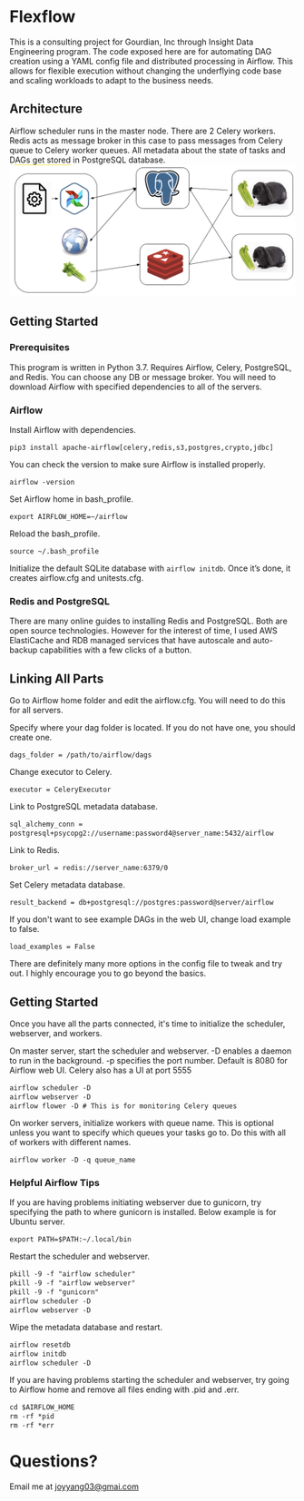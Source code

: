 # Flexflow

This is a consulting project for Gourdian, Inc through Insight Data Engineering program. The code exposed here are for automating DAG creation using a YAML config file and distributed processing in Airflow. This allows for flexible execution without changing the underflying code base and scaling workloads to adapt to the business needs.

## Architecture
Airflow scheduler runs in the master node. There are 2 Celery workers. Redis acts as message broker in this case to pass messages from Celery queue to Celery worker queues. All metadata about the state of tasks and DAGs get stored in PostgreSQL database.
![architecture](images/architecture.png)

## Getting Started

### Prerequisites

This program is written in Python 3.7. Requires Airflow, Celery, PostgreSQL, and Redis. You can choose any DB or message broker. You will need to download Airflow with specified dependencies to all of the servers.

### Airflow

Install Airflow with dependencies.

```
pip3 install apache-airflow[celery,redis,s3,postgres,crypto,jdbc]
```
You can check the version to make sure Airflow is installed properly.
```
airflow -version
```
Set Airflow home in bash_profile.
```
export AIRFLOW_HOME=~/airflow
```
Reload the bash_profile.
```
source ~/.bash_profile
```
Initialize the default SQLite database with ```airflow initdb```. Once it’s done, it creates airflow.cfg and unitests.cfg.

### Redis and PostgreSQL
There are many online guides to installing Redis and PostgreSQL. Both are open source technologies. However for the interest of time, I used AWS ElastiCache and RDB managed services that have autoscale and auto-backup capabilities with a few clicks of a button.

## Linking All Parts

Go to Airflow home folder and edit the airflow.cfg. You will need to do this for all servers.

Specify where your dag folder is located. If you do not have one, you should create one.
```
dags_folder = /path/to/airflow/dags
```
Change executor to Celery.
```
executor = CeleryExecutor
```
Link to PostgreSQL metadata database.
```
sql_alchemy_conn = postgresql+psycopg2://username:password4@server_name:5432/airflow
```
Link to Redis.
```
broker_url = redis://server_name:6379/0
```
Set Celery metadata database.
```
result_backend = db+postgresql://postgres:password@server/airflow
```
If you don't want to see example DAGs in the web UI, change load example to false.
```
load_examples = False
```
There are definitely many more options in the config file to tweak and try out. I highly encourage you to go beyond the basics.

## Getting Started

Once you have all the parts connected, it's time to initialize the scheduler, webserver, and workers.

On master server, start the scheduler and webserver. -D enables a daemon to run in the background. -p specifies the port number. Default is 8080 for Airflow web UI. Celery also has a UI at port 5555
```
airflow scheduler -D
airflow webserver -D
airflow flower -D # This is for monitoring Celery queues 
```
On worker servers, initialize workers with queue name. This is optional unless you want to specify which queues your tasks go to. Do this with all of workers with different names.
```
airflow worker -D -q queue_name
```
### Helpful Airflow Tips
If you are having problems initiating webserver due to gunicorn, try specifying the path to where gunicorn is installed. Below example is for Ubuntu server.
```
export PATH=$PATH:~/.local/bin
```
Restart the scheduler and webserver.
```
pkill -9 -f "airflow scheduler"
pkill -9 -f "airflow webserver"
pkill -9 -f "gunicorn"
airflow scheduler -D
airflow webserver -D
```
Wipe the metadata database and restart.
```
airflow resetdb
airflow initdb
airflow scheduler -D
```
If you are having problems starting the scheduler and webserver, try going to Airflow home and remove all files ending with .pid and .err.
```
cd $AIRFLOW_HOME
rm -rf *pid
rm -rf *err
```

# Questions?
Email me at joyyang03@gmai.com










